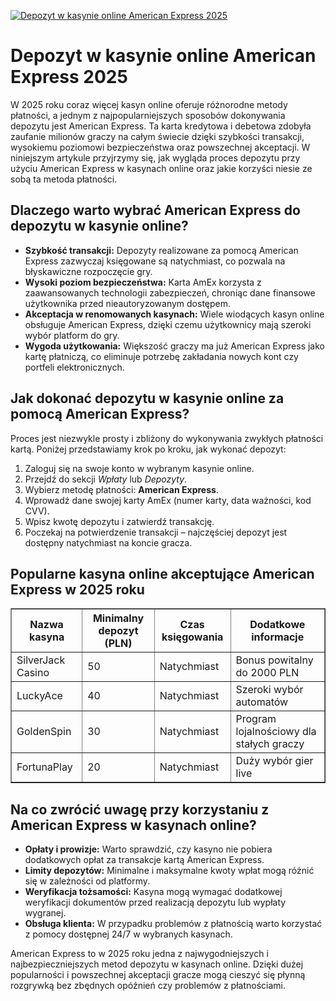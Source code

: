 [![Depozyt w kasynie online American Express 2025](https://123-caf.pages.dev/gitsignup.png)](https://vrmoo.ru/Bt82HjjY)

<h1>Depozyt w kasynie online American Express 2025</h1> <p>W 2025 roku coraz więcej kasyn online oferuje różnorodne metody płatności, a jednym z najpopularniejszych sposobów dokonywania depozytu jest American Express. Ta karta kredytowa i debetowa zdobyła zaufanie milionów graczy na całym świecie dzięki szybkości transakcji, wysokiemu poziomowi bezpieczeństwa oraz powszechnej akceptacji. W niniejszym artykule przyjrzymy się, jak wygląda proces depozytu przy użyciu American Express w kasynach online oraz jakie korzyści niesie ze sobą ta metoda płatności.</p>  <h2>Dlaczego warto wybrać American Express do depozytu w kasynie online?</h2> <ul>   <li><strong>Szybkość transakcji:</strong> Depozyty realizowane za pomocą American Express zazwyczaj księgowane są natychmiast, co pozwala na błyskawiczne rozpoczęcie gry.</li>   <li><strong>Wysoki poziom bezpieczeństwa:</strong> Karta AmEx korzysta z zaawansowanych technologii zabezpieczeń, chroniąc dane finansowe użytkownika przed nieautoryzowanym dostępem.</li>   <li><strong>Akceptacja w renomowanych kasynach:</strong> Wiele wiodących kasyn online obsługuje American Express, dzięki czemu użytkownicy mają szeroki wybór platform do gry.</li>   <li><strong>Wygoda użytkowania:</strong> Większość graczy ma już American Express jako kartę płatniczą, co eliminuje potrzebę zakładania nowych kont czy portfeli elektronicznych.</li> </ul>  <h2>Jak dokonać depozytu w kasynie online za pomocą American Express?</h2> <p>Proces jest niezwykle prosty i zbliżony do wykonywania zwykłych płatności kartą. Poniżej przedstawiamy krok po kroku, jak wykonać depozyt:</p> <ol>   <li>Zaloguj się na swoje konto w wybranym kasynie online.</li>   <li>Przejdź do sekcji <em>Wpłaty</em> lub <em>Depozyty</em>.</li>   <li>Wybierz metodę płatności: <strong>American Express</strong>.</li>   <li>Wprowadź dane swojej karty AmEx (numer karty, data ważności, kod CVV).</li>   <li>Wpisz kwotę depozytu i zatwierdź transakcję.</li>   <li>Poczekaj na potwierdzenie transakcji – najczęściej depozyt jest dostępny natychmiast na koncie gracza.</li> </ol>  <h2>Popularne kasyna online akceptujące American Express w 2025 roku</h2> <table border="1" cellpadding="8" cellspacing="0">   <thead>     <tr>       <th>Nazwa kasyna</th>       <th>Minimalny depozyt (PLN)</th>       <th>Czas księgowania</th>       <th>Dodatkowe informacje</th>     </tr>   </thead>   <tbody>     <tr>       <td>SilverJack Casino</td>       <td>50</td>       <td>Natychmiast</td>       <td>Bonus powitalny do 2000 PLN</td>     </tr>     <tr>       <td>LuckyAce</td>       <td>40</td>       <td>Natychmiast</td>       <td>Szeroki wybór automatów</td>     </tr>     <tr>       <td>GoldenSpin</td>       <td>30</td>       <td>Natychmiast</td>       <td>Program lojalnościowy dla stałych graczy</td>     </tr>     <tr>       <td>FortunaPlay</td>       <td>20</td>       <td>Natychmiast</td>       <td>Duży wybór gier live</td>     </tr>   </tbody> </table>  <h2>Na co zwrócić uwagę przy korzystaniu z American Express w kasynach online?</h2> <ul>   <li><strong>Opłaty i prowizje:</strong> Warto sprawdzić, czy kasyno nie pobiera dodatkowych opłat za transakcje kartą American Express.</li>   <li><strong>Limity depozytów:</strong> Minimalne i maksymalne kwoty wpłat mogą różnić się w zależności od platformy.</li>   <li><strong>Weryfikacja tożsamości:</strong> Kasyna mogą wymagać dodatkowej weryfikacji dokumentów przed realizacją depozytu lub wypłaty wygranej.</li>   <li><strong>Obsługa klienta:</strong> W przypadku problemów z płatnością warto korzystać z pomocy dostępnej 24/7 w wybranych kasynach.</li> </ul>  <p>American Express to w 2025 roku jedna z najwygodniejszych i najbezpieczniejszych metod depozytu w kasynach online. Dzięki dużej popularności i powszechnej akceptacji gracze mogą cieszyć się płynną rozgrywką bez zbędnych opóźnień czy problemów z płatnościami.</p>